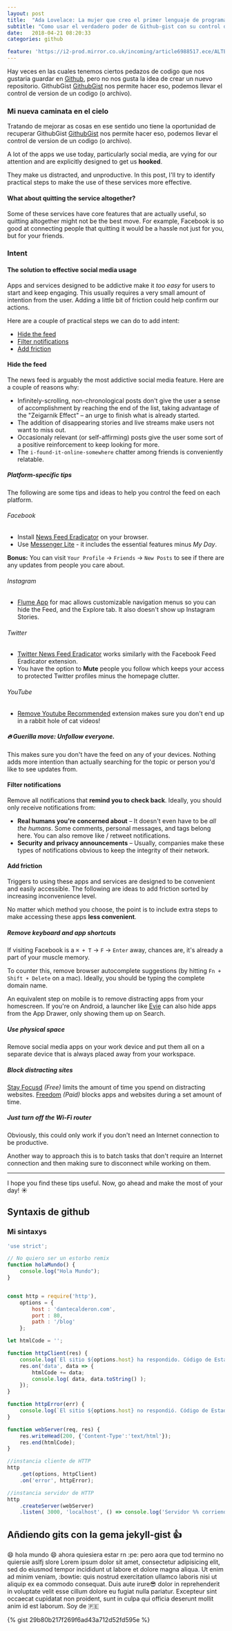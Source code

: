 ```yaml
---
layout: post
title:  "Ada Lovelace: La mujer que creo el primer lenguaje de programacion"
subtitle: "Como usar el verdadero poder de Github-gist con su control de versiones"
date:   2018-04-21 08:20:33
categories: github

feature: 'https://i2-prod.mirror.co.uk/incoming/article6988517.ece/ALTERNATES/s615/main-ada.jpg'
---
```


Hay veces en las cuales tenemos ciertos pedazos de codigo que nos gustaria guardar en [Github](https://www.github.com "Github"), pero no nos gusta la idea de crear un nuevo repositorio.
GithubGist [GithubGist](https://gist.github.com/ "
Github gist") nos permite hacer eso, podemos llevar el control de version de un codigo (o archivo).


### Mi nueva caminata en el cielo
Tratando de mejorar as cosas en ese sentido uno tiene la oportunidad de recuperar GithubGist [GithubGist](https://gist.github.com/ "
Github gist") nos permite hacer eso, podemos llevar el control de version de un codigo (o archivo).



A lot of the apps we use today, particularly social media, are vying for our attention and are explicitly designed to get us **hooked**.

They make us distracted, and unproductive. In this post, I'll try to identify practical steps to make the use of these services more effective.

#### What about quitting the service altogether?

Some of these services have core features that are actually useful, so quitting altogether might not be the best move. For example, Facebook is so good at connecting people that quitting it would be a hassle not just for you, but for your friends.

### Intent

#### The solution to effective social media usage

Apps and services designed to be addictive make it _too easy_ for users to start and keep engaging. This usually requires a very small amount of intention from the user. Adding a little bit of friction could help confirm our actions.

Here are a couple of practical steps we can do to add intent:

* [Hide the feed](#hide-the-feed)
* [Filter notifications](#filter-notifications)
* [Add friction](#add-friction)

#### Hide the feed

The news feed is arguably the most addictive social media feature. Here are a couple of reasons why:

* Infinitely-scrolling, non-chronological posts don't give the user a sense of accomplishment by reaching the end of the list, taking advantage of the "Zeigarnik Effect" – an urge to finish what is already started.
* The addition of disappearing stories and live streams make users not want to miss out.
* Occasionaly relevant (or self-affirming) posts give the user some sort of a positive reinforcement to keep looking for more.
* The `i-found-it-online-somewhere` chatter among friends is conveniently relatable.

##### Platform-specific tips

The following are some tips and ideas to help you control the feed on each platform.

###### Facebook

* Install [News Feed Eradicator](https://chrome.google.com/webstore/detail/news-feed-eradicator-for/fjcldmjmjhkklehbacihaiopjklihlgg) on your browser.
* Use [Messenger Lite](https://play.google.com/store/apps/details?id=com.facebook.mlite&hl=en) - it includes the essential features minus _My Day_.

**Bonus:** You can visit `Your Profile` → `Friends` → `New Posts` to see if there are any updates from people you care about.

###### Instagram

* [Flume App](https://flumeapp.com/) for mac allows customizable navigation menus so you can hide the Feed, and the Explore tab. It also doesn't show up Instagram Stories.

###### Twitter

* [Twitter News Feed Eradicator](https://chrome.google.com/webstore/detail/twitter-newsfeed-eradicat/olmgbkhifmcfpaagiaakihcgobdkmchl) works similarly with the Facebook Feed Eradicator extension.
* You have the option to **Mute** people you follow which keeps your access to protected Twitter profiles minus the homepage clutter.

###### YouTube

* [Remove Youtube Recommended](https://chrome.google.com/webstore/detail/remove-youtube-recommende/hfnghnjkcpgagjbiheidccjnneoipbmb) extension makes sure you don't end up in a rabbit hole of cat videos!

##### 🔥 Guerilla move: Unfollow everyone.

This makes sure you don't have the feed on any of your devices. Nothing adds more intention than actually searching for the topic or person you'd like to see updates from.

#### Filter notifications

Remove all notifications that **remind you to check back**. Ideally, you should only receive notifications from:

* **Real humans you're concerned about** – It doesn't even have to be _all the humans_. Some comments, personal messages, and tags belong here. You can also remove like / retweet notifications.
* **Security and privacy announcements** – Usually, companies make these types of notifications obvious to keep the integrity of their network.

#### Add friction

Triggers to using these apps and services are designed to be convenient and easily accessible. The following are ideas to add friction sorted by increasing inconvenience level.

No matter which method you choose, the point is to include extra steps to make accessing these apps **less convenient**.

##### Remove keyboard and app shortcuts

If visiting Facebook is a `⌘ + T` → `F` → `Enter` away, chances are, it's already a part of your muscle memory.

To counter this, remove browser autocomplete suggestions (by hitting `Fn + Shift + Delete` on a mac). Ideally, you should be typing the complete domain name.

An equivalent step on mobile is to remove distracting apps from your homescreen. If you're on Android, a launcher like [Evie](https://play.google.com/store/apps/details?id=is.shortcut&hl=en) can also hide apps from the App Drawer, only showing them up on Search.

##### Use physical space

Remove social media apps on your work device and put them all on a separate device that is always placed away from your workspace.

##### Block distracting sites

[Stay Focusd](https://chrome.google.com/webstore/detail/stayfocusd/laankejkbhbdhmipfmgcngdelahlfoji?hl=en) _(Free)_ limits the amount of time you spend on distracting websites. [Freedom](https://freedom.to/) _(Paid)_ blocks apps and websites during a set amount of time.

##### Just turn off the Wi-Fi router

Obviously, this could only work if you don't need an Internet connection to be productive.

Another way to approach this is to batch tasks that don't require an Internet connection and then making sure to disconnect while working on them.

---

I hope you find these tips useful. Now, go ahead and make the most of your day! ☀️


## Syntaxis de github
<script src="https://gist.github.com/dantehemerson/a405d340be6becd8696f4a4d49e2fb1f.js"></script>

### Mi sintaxys


```javascript
'use strict';

// No quiero ser un estorbo remix
function holaMundo() {
	console.log("Hola Mundo");
}


const http = require('http'),
	options = {
		host : 'dantecalderon.com',
		port : 80,
		path : '/blog'
	};

let htmlCode = '';

function httpClient(res) {
	console.log(`El sitio ${options.host} ha respondido. Código de Estado: ${res.statusCode}`);
	res.on('data', data => {
		htmlCode += data;
		console.log( data, data.toString() );
	});
}

function httpError(err) {
	console.log(`El sitio ${options.host} no respondió. Código de Estado: ${err.code}. Error: ${err.message}`);
}

function webServer(req, res) {
	res.writeHead(200, {'Content-Type':'text/html'});
	res.end(htmlCode);
}

//instancia cliente de HTTP
http
	.get(options, httpClient)
	.on('error', httpError);

//instancia servidor de HTTP
http
	.createServer(webServer)
	.listen( 3000, 'localhost', () => console.log('Servidor %% corriendo en http://localhost:3000/') );
```


## Añdiendo gits con la gema jekyll-gist :+1: 
:smile: hola mundo :smile:
ahora quiesiera estar rn :pe: pero aora que tod termino no quiersie  aslfj slore Lorem ipsum dolor sit amet, consectetur adipisicing elit, sed do eiusmod
tempor incididunt ut labore et dolore magna aliqua. Ut enim ad minim veniam,
:bowtie: quis nostrud exercitation ullamco laboris nisi ut aliquip ex ea commodo
consequat. Duis aute irure:sunglasses: dolor in reprehenderit in voluptate velit esse
cillum dolore eu fugiat nulla pariatur. Excepteur sint occaecat cupidatat non
proident, sunt in culpa qui officia deserunt mollit anim id est laborum.
Soy de :peru: 

{% gist 29b80b217f269f6ad43a712d52fd595e %}